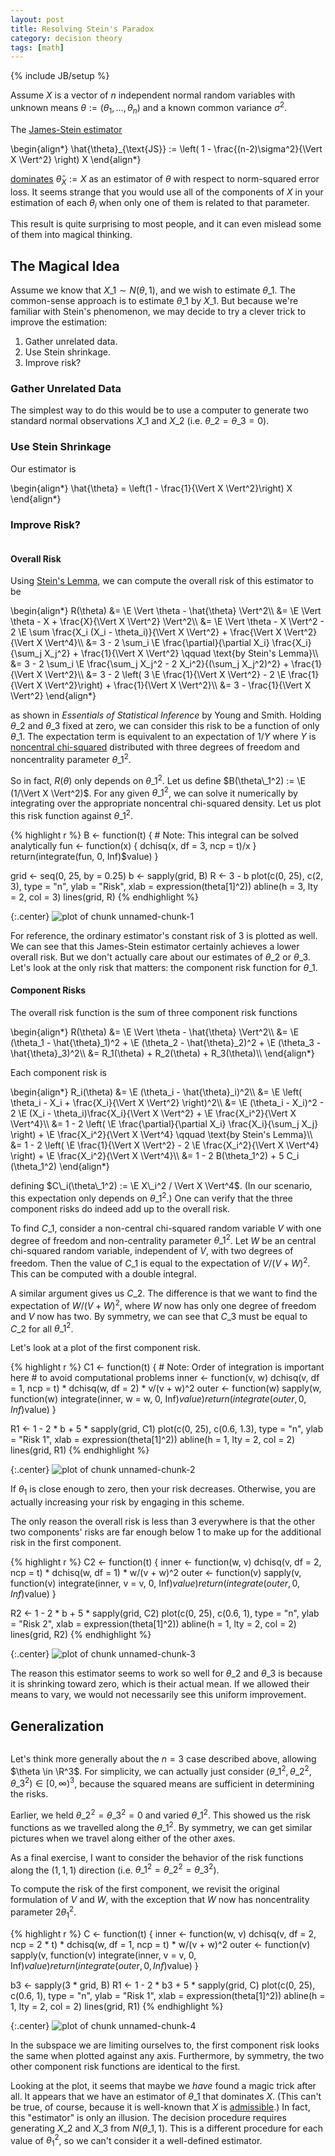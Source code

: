 ```yaml
---
layout: post
title: Resolving Stein's Paradox
category: decision theory
tags: [math]
---
```

{% include JB/setup %}


Assume $X$ is a vector of $n$ independent normal random variables with unknown means $\theta := (\theta_1, \ldots , \theta_n)$ and a known common variance $\sigma^2$.

The [James-Stein estimator](http://en.wikipedia.org/wiki/James%E2%80%93Stein_estimator)


<div>\begin{align*}
\hat{\theta}_{\text{JS}} := \left( 1 - \frac{(n-2)\sigma^2}{\Vert X \Vert^2} \right) X
\end{align*}</div>

[dominates](http://en.wikipedia.org/wiki/Dominating_decision_rule) $\hat{\theta}_X := X$ as an estimator of $\theta$ with respect to norm-squared error loss. It seems strange that you would use all of the components of $X$ in your estimation of each $\theta_i$ when only one of them is related to that parameter.

This result is quite surprising to most people, and it can even mislead some of them into magical thinking.


## The Magical Idea

Assume we know that $X\_1 \sim N(\theta, 1)$, and  we wish to estimate $\theta\_1$. The common-sense approach is to estimate $\theta\_1$ by $X\_1$. But because we're familiar with Stein's phenomenon, we may decide to try a clever trick to improve the estimation:

1. Gather unrelated data.
2. Use Stein shrinkage.
3. Improve risk?

### Gather Unrelated Data

The simplest way to do this would be to use a computer to generate two standard normal observations $X\_1$ and $X\_2$ (i.e. $\theta\_2 = \theta\_3 = 0$).

### Use Stein Shrinkage

Our estimator is


<div>\begin{align*}
\hat{\theta} = \left(1 - \frac{1}{\Vert X \Vert^2}\right) X
\end{align*}</div>

### Improve Risk?
<div style='visibility: hidden; height: 0;'>$\newcommand{\E}{\mathbb{E}}$</div>

#### Overall Risk

Using [Stein's Lemma](http://en.wikipedia.org/wiki/Stein%27s_lemma), we can compute the overall risk of this estimator to be


<div>\begin{align*}
R(\theta) &= \E \Vert \theta - \hat{\theta} \Vert^2\\
 &= \E \Vert \theta - X + \frac{X}{\Vert X \Vert^2} \Vert^2\\
 &= \E \Vert \theta - X \Vert^2 - 2 \E \sum \frac{X_i (X_i - \theta_i)}{\Vert X \Vert^2} + \frac{\Vert X \Vert^2}{\Vert X \Vert^4}\\
 &= 3 - 2 \sum_i \E \frac{\partial}{\partial X_i} \frac{X_i}{\sum_j X_j^2} + \frac{1}{\Vert X \Vert^2} \qquad \text{by Stein's Lemma}\\
 &= 3 - 2 \sum_i \E \frac{\sum_j X_j^2 - 2 X_i^2}{(\sum_j X_j^2)^2} + \frac{1}{\Vert X \Vert^2}\\
 &= 3 - 2 \left( 3 \E \frac{1}{\Vert X \Vert^2} - 2 \E \frac{1}{\Vert X \Vert^2}\right) + \frac{1}{\Vert X \Vert^2}\\
 &= 3 - \frac{1}{\Vert X \Vert^2}
\end{align*}</div>

as shown in *Essentials of Statistical Inference* by Young and Smith. Holding $\theta\_2$ and $\theta\_3$ fixed at zero, we can consider this risk to be a function of only $\theta\_1$. The expectation term is equivalent to an expectation of $1/Y$ where $Y$ is [noncentral chi-squared](http://en.wikipedia.org/wiki/Noncentral_chi-squared_distribution) distributed with three degrees of freedom and noncentrality parameter $\theta\_1^2$. 

So in fact, $R(\theta)$ only depends on $\theta\_1^2$. Let us define $B(\theta\_1^2) := \E (1/\Vert X \Vert^2)$. For any given $\theta\_1^2$, we can solve it numerically by integrating over the appropriate noncentral chi-squared density. Let us plot this risk function against $\theta\_1^2$.

{% highlight r %}
B <- function(t) {
    # Note: This integral can be solved analytically
    fun <- function(x) {
        dchisq(x, df = 3, ncp = t)/x
    }
    return(integrate(fun, 0, Inf)$value)
}

grid <- seq(0, 25, by = 0.25)
b <- sapply(grid, B)
R <- 3 - b
plot(c(0, 25), c(2, 3), type = "n", ylab = "Risk",
     xlab = expression(theta[1]^2))
abline(h = 3, lty = 2, col = 3)
lines(grid, R)
{% endhighlight %}

{:.center}
![plot of chunk unnamed-chunk-1](/static/2013-01-20-resolving-steins-paradox/unnamed-chunk-1.png) 


For reference, the ordinary estimator's constant risk of 3 is plotted as well. We can see that this James-Stein estimator certainly achieves a lower overall risk. But we don't actually care about our estimates of $\theta\_2$ or $\theta\_3$. Let's look at the only risk that matters: the component risk function for $\theta\_1$.

#### Component Risks

The overall risk function is the sum of three component risk functions


<div>\begin{align*}
R(\theta) &= \E \Vert \theta - \hat{\theta} \Vert^2\\
 &= \E (\theta_1 - \hat{\theta}_1)^2 + \E (\theta_2 - \hat{\theta}_2)^2 + \E (\theta_3 - \hat{\theta}_3)^2\\
 &= R_1(\theta) + R_2(\theta) + R_3(\theta)\\
\end{align*}</div>

Each component risk is


<div>\begin{align*}
R_i(\theta) &= \E (\theta_i - \hat{\theta}_i)^2\\
 &= \E \left( \theta_i - X_i + \frac{X_i}{\Vert X \Vert^2} \right)^2\\
 &= \E (\theta_i - X_i)^2 - 2 \E (X_i - \theta_i)\frac{X_i}{\Vert X \Vert^2} + \E \frac{X_i^2}{\Vert X \Vert^4}\\
 &= 1 - 2 \left( \E \frac{\partial}{\partial X_i} \frac{X_i}{\sum_j X_j} \right) + \E \frac{X_i^2}{\Vert X \Vert^4} \qquad \text{by Stein's Lemma}\\
 &= 1 - 2 \left( \E \frac{1}{\Vert X \Vert^2} - 2 \E \frac{X_i^2}{\Vert X \Vert^4} \right) + \E \frac{X_i^2}{\Vert X \Vert^4}\\
 &= 1 - 2 B(\theta_1^2) + 5 C_i (\theta_1^2)
\end{align*}</div>

defining $C\_i(\theta\_1^2) := \E X\_i^2 / \Vert X \Vert^4$. (In our scenario, this expectation only depends on $\theta\_1^2$.) One can verify that the three component risks do indeed add up to the overall risk.

To find $C\_1$, consider a non-central chi-squared random variable $V$ with one degree of freedom and non-centrality parameter $\theta\_1^2$. Let $W$ be an central chi-squared random variable, independent of $V$, with two degrees of freedom. Then the value of $C\_1$ is equal to the expectation of $V/(V+W)^2$. This can be computed with a double integral.

A similar argument gives us $C\_2$. The difference is that we want to find the expectation of $W/(V+W)^2$, where $W$ now has only one degree of freedom and $V$ now has two. By symmetry, we can see that $C\_3$ must be equal to $C\_2$ for all $\theta\_1^2$.

Let's look at a plot of the first component risk.

{% highlight r %}
C1 <- function(t) {
    # Note: Order of integration is important here
    # to avoid computational problems
    inner <- function(v, w)
      dchisq(v, df = 1, ncp = t) * dchisq(w, df = 2) * v/(v + w)^2
    outer <- function(w) sapply(w, function(w) integrate(inner, w = w, 0, Inf)$value)
    return(integrate(outer, 0, Inf)$value)
}

R1 <- 1 - 2 * b + 5 * sapply(grid, C1)
plot(c(0, 25), c(0.6, 1.3), type = "n", ylab = "Risk 1",
     xlab = expression(theta[1]^2))
abline(h = 1, lty = 2, col = 2)
lines(grid, R1)
{% endhighlight %}

{:.center}
![plot of chunk unnamed-chunk-2](/static/2013-01-20-resolving-steins-paradox/unnamed-chunk-2.png) 


If $\theta_1$ is close enough to zero, then your risk decreases. Otherwise, you are actually increasing your risk by engaging in this scheme.

The only reason the overall risk is less than 3 everywhere is that the other two components' risks are far enough below 1 to make up for the additional risk in the first component.

{% highlight r %}
C2 <- function(t) {
    inner <- function(w, v)
      dchisq(v, df = 2, ncp = t) * dchisq(w, df = 1) * w/(v + w)^2
    outer <- function(v) sapply(v, function(v) integrate(inner, v = v, 0, Inf)$value)
    return(integrate(outer, 0, Inf)$value)
}

R2 <- 1 - 2 * b + 5 * sapply(grid, C2)
plot(c(0, 25), c(0.6, 1), type = "n", ylab = "Risk 2",
     xlab = expression(theta[1]^2))
abline(h = 1, lty = 2, col = 2)
lines(grid, R2)
{% endhighlight %}

{:.center}
![plot of chunk unnamed-chunk-3](/static/2013-01-20-resolving-steins-paradox/unnamed-chunk-3.png) 


The reason this estimator seems to work so well for $\theta\_2$ and $\theta\_3$ is because it is shrinking toward zero, which is their actual mean. If we allowed their means to vary, we would not necessarily see this uniform improvement.


## Generalization
<div style='visibility: hidden; height: 0;'>$\newcommand{\R}{\mathbb{R}}$</div>

Let's think more generally about the $n=3$ case described above, allowing $\theta \in \R^3$. For simplicity, we can actually just consider $(\theta\_1^2, \theta\_2^2, \theta\_3^2) \in [0,\infty)^3$, because the squared means are sufficient in determining the risks.

Earlier, we held $\theta\_2^2 = \theta\_3^2 = 0$ and varied $\theta\_1^2$. This showed us the risk functions as we travelled along the $\theta\_1^2$. By symmetry, we can get similar pictures when we travel along either of the other axes.

As a final exercise, I want to consider the behavior of the risk functions along the $(1, 1, 1)$ direction (i.e. $\theta\_1^2 = \theta\_2^2 = \theta\_3^2$).

To compute the risk of the first component, we revisit the original formulation of $V$ and $W$, with the exception that $W$ now has noncentrality parameter $2 \theta_1^2$.

{% highlight r %}
C <- function(t) {
    inner <- function(w, v)
      dchisq(v, df = 2, ncp = 2 * t) * dchisq(w, df = 1, ncp = t) * w/(v + w)^2
    outer <- function(v) sapply(v, function(v) integrate(inner, v = v, 0, Inf)$value)
    return(integrate(outer, 0, Inf)$value)
}

b3 <- sapply(3 * grid, B)
R1 <- 1 - 2 * b3 + 5 * sapply(grid, C)
plot(c(0, 25), c(0.6, 1), type = "n", ylab = "Risk 1",
     xlab = expression(theta[1]^2))
abline(h = 1, lty = 2, col = 2)
lines(grid, R1)
{% endhighlight %}

{:.center}
![plot of chunk unnamed-chunk-4](/static/2013-01-20-resolving-steins-paradox/unnamed-chunk-4.png) 


In the subspace we are limiting ourselves to, the first component risk looks the same when plotted against any axis. Furthermore, by symmetry, the two other component risk functions are identical to the first.

Looking at the plot, it seems that maybe we *have* found a magic trick after all. It appears that we have an estimator of $\theta\_1$ that dominates $X$. (This can't be true, of course, because it is well-known that $X$ is [admissible](http://en.wikipedia.org/wiki/Admissible_decision_rule).) In fact, this "estimator" is only an illusion. The decision procedure requires generating $X\_2$ and $X\_3$ from $N(\theta\_1, 1)$. This is a different procedure for each value of $\theta_1^2$, so we can't consider it a well-defined estimator.

